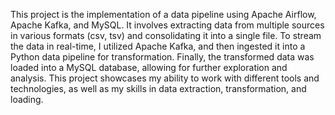  This project is the implementation of a data pipeline using Apache Airflow, Apache Kafka, and MySQL. It involves extracting data from multiple sources in various formats (csv, tsv) and consolidating it into a single file. To stream the data in real-time, I utilized Apache Kafka, and then ingested it into a Python data pipeline for transformation. Finally, the transformed data was loaded into a MySQL database, allowing for further exploration and analysis. This  project showcases my ability to work with different tools and technologies, as well as my skills in data extraction, transformation, and loading.
